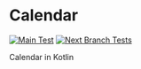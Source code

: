 # Calendar

[![Main Test](https://github.com/Buldugmaster99/Calendar/actions/workflows/gradle.yml/badge.svg)](https://github.com/Buldugmaster99/Calendar/actions/workflows/gradle.yml)
[![Next Branch Tests](https://github.com/Buldugmaster99/Calendar/actions/workflows/nextgradle.yml/badge.svg)](https://github.com/Buldugmaster99/Calendar/actions/workflows/nextgradle.yml)

Calendar in Kotlin

